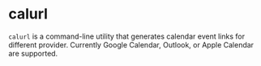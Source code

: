 # calurl

`calurl` is a command-line utility that generates calendar event links for different provider.
Currently Google Calendar, Outlook, or Apple Calendar are supported.
